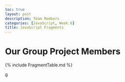 ```yaml
---
toc: true
layout: post
description: Team Members
categories: [JavaScript, Week 6]
title: JavaScript Fragments
---
```


# Our Group Project Members


 {% include FragmentTable.md %}



<div id="JavaScriptGroup"> 
</div>

 <script>
        
        

    let Group = ["Emaad", "Edwin", "Luka", "jishnu"];
    const table = document.createElement ("table");
    const row = document.createElement ("tr");
    for (let i = 0; i < Group.length; i++) {
    
    
    
        let data = document.createElement ("td");
        let node = document.createTextNode(Group [i]);
        data.appendChild(node);
        row.appendChild(data);
    
    }
    
    table.appendChild(row);
    const div = document.getElementById("JavaScriptTable");
    div.appendChild(table);
    
    
    
    


 
</script>g